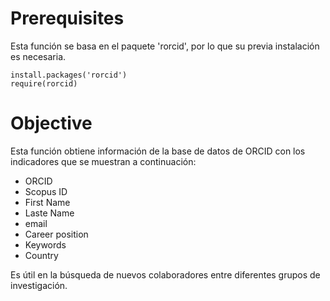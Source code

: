 # Prerequisites

Esta función se basa en el paquete 'rorcid', por lo que su previa instalación es necesaria.

```{r}
install.packages('rorcid')
require(rorcid)
```


# Objective

Esta función obtiene información de la base de datos de ORCID con los indicadores que se muestran a continuación:

* ORCID
* Scopus ID
* First Name
* Laste Name
* email
* Career position
* Keywords
* Country

Es útil en la búsqueda de nuevos colaboradores entre diferentes grupos de investigación.